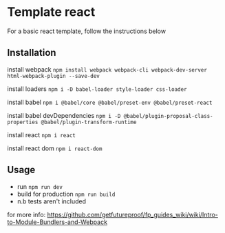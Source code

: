 # Template react 
For a basic react template, follow the instructions below

## Installation 
install webpack `npm install webpack webpack-cli webpack-dev-server html-webpack-plugin --save-dev`

install loaders `npm i -D babel-loader style-loader css-loader`

install babel `npm i @babel/core @babel/preset-env @babel/preset-react`

install babel devDependencies `npm i -D @babel/plugin-proposal-class-properties @babel/plugin-transform-runtime`

install react `npm i react`

install react dom `npm i react-dom`

## Usage
- run `npm run dev`
- build for production `npm run build`
- n.b tests aren't included 

for more info: https://github.com/getfutureproof/fp_guides_wiki/wiki/Intro-to-Module-Bundlers-and-Webpack
